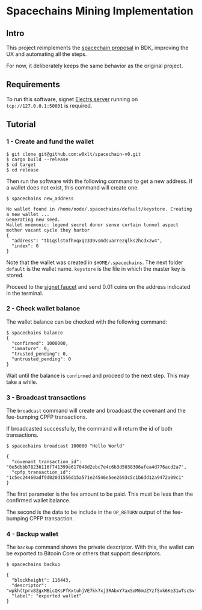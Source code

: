 # Spacechains Mining Implementation

## Intro

This project reimplements the [spacechain proposal](https://github.com/RubenSomsen/spacechains) in BDK, improving the UX and automating all the steps.

For now, it deliberately keeps the same behavior as the original project.

## Requirements

To run this software, signet [Electrs server](https://github.com/romanz/electrs) running on `tcp://127.0.0.1:50001` is required.

## Tutorial

### 1 - Create and fund the wallet

```
$ git clone git@github.com:w0xlt/spacechain-v0.git
$ cargo build --release
$ cd target
$ cd release
```

Then run the software with the following command to get a new address. If a wallet does not exist, this command will create one.

```
$ spacechains new_address

No wallet found in /home/node/.spacechains/default/keystore. Creating a new wallet ...
Generating new seed.
Wallet mnemonic: legend secret donor sense curtain tunnel aspect mother vacant cycle they harbor
{
  "address": "tb1qslstnfhvqxqz339vsmdsuarrezqlks2hcdxzw4",
  "index": 0
}
```

Note that the wallet was created in `$HOME/.spacechains`. The next folder `default` is the wallet name. `keystore` is the file in which the master key is stored.

Proceed to the [signet faucet](https://signet.bc-2.jp/) and send 0.01 coins on the address indicated in the terminal.

### 2 - Check wallet balance

The wallet balance can be checked with the following command:

```
$ spacechains balance
{
  "confirmed": 1000000,
  "immature": 0,
  "trusted_pending": 0,
  "untrusted_pending": 0
}
```

Wait until the balance is `confirmed` and proceed to the next step. This may take a while.

### 3 - Broadcast transactions

The `broadcast` command will create and broadcast the covenant and the fee-bumping CPFP transactions.

If broadcasted successfully, the command will return the id of both transactions.

```
$ spacechains broadcast 100000 "Hello World"

{
  "covenant_transaction_id": "0e5dbbb78236116f741399e617048d2ebc7e4c6b3d5038306afea4d776acd2a7",
  "cpfp_transaction_id": "1c5ec24460adf9d020d1556d15a571e24546e5ee2693c5c1b6dd12a9472a09c1"
}

```

The first parameter is the fee amount to be paid. This must be less than the confirmed wallet balance.

The second is the data to be include in the `OP_RETURN` output of the fee-bumping CPFP transaction.

### 4 - Backup wallet

The `backup` command shows the private descriptor. With this, the wallet can be exported to Bitcoin Core or others that support descriptors.


```
$ spacechains backup

{
  "blockheight": 116443,
  "descriptor": "wpkh(tprv8ZgxMBicQKsPfKxtuhjVE7kk7xj3RAbxY7axSoM6mUZYzfSvk6Ke31wTscSvffsdC3aU1js6ZLPMjwT3SgJ3duM5W8ReWLWs5Ad9UuwbCep/84'/1'/0'/0/*)",
  "label": "exported wallet"
}
```



